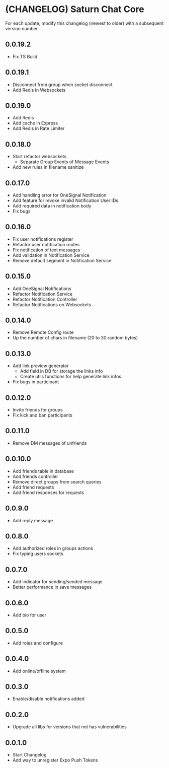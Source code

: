 # (CHANGELOG) Saturn Chat Core

For each update, modify this changelog (newest to older) with a subsequent version number.

## 0.0.19.2

- Fix TS Build

## 0.0.19.1

- Disconnect from group when socket disconnect
- Add Redis in Websockets

## 0.0.19.0

- Add Redis
- Add cache in Express
- Add Redis in Rate Limiter

## 0.0.18.0

- Start refactor websockets
  - Separate Group Events of Message Events
- Add new rules in filename sanitize

## 0.0.17.0

- Add handling error for OneSignal Notification
- Add feature for revoke invalid Notification User IDs
- Add required data in notification body
- Fix bugs

## 0.0.16.0

- Fix user notifications register
- Refactor user notification routes
- Fix notification of text messages
- Add validation in Notification Service
- Remove default segment in Notification Service

## 0.0.15.0

- Add OneSignal Notifications
- Refactor Notification Service
- Refactor Notification Controller
- Refactor Notifications on Websockets

## 0.0.14.0

- Remove Remote Config route
- Up the number of chars in filename (20 to 30 random bytes)

## 0.0.13.0

- Add link preview generator
  - Add field in DB for storage the links info
  - Create utils functions for help generate link infos
- Fix bugs in participant

## 0.0.12.0

- Invite friends for groups
- Fix kick and ban participants

## 0.0.11.0

- Remove DM messages of unfriends

## 0.0.10.0

- Add friends table in database
- Add friends controller
- Remove direct groups from search queries
- Add friend requests
- Add friend responses for requests

## 0.0.9.0

- Add reply message

## 0.0.8.0

- Add authorized roles in groups actions
- Fix typing users sockets

## 0.0.7.0

- Add indicator for sending/sended message
- Better performance in save messages

## 0.0.6.0

- Add bio for user

## 0.0.5.0

- Add roles and configure

## 0.0.4.0

- Add online/offline system

## 0.0.3.0

- Enable/disable notifications added

## 0.0.2.0

- Upgrade all libs for versions that not has vulnerabilities

## 0.0.1.0

- Start Changelog
- Add way to unregister Expo Push Tokens
